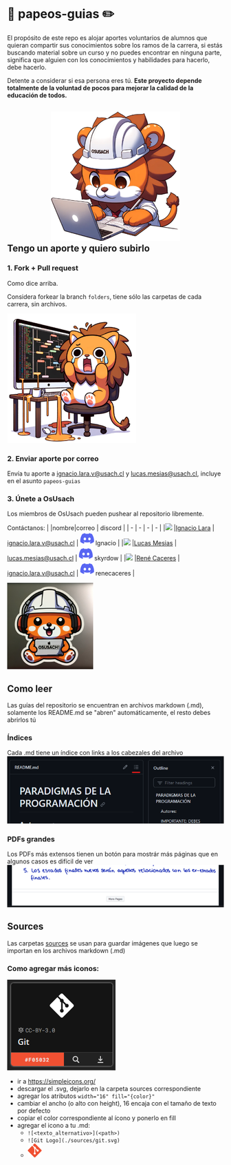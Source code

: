 # :page_facing_up: papeos-guias :pencil2:

El propósito de este repo es alojar aportes voluntarios de alumnos que quieran compartir sus conocimientos sobre los ramos de la carrera, si estás buscando material sobre un curso y no puedes encontrar en ninguna parte, significa que alguien con los conocimientos y habilidades para hacerlo, debe hacerlo. 

Detente a considerar si esa persona eres tú. **Este proyecto depende totalmente de la voluntad de pocos para mejorar la calidad de la educación de todos.**

<h2>
    <div align="center">
        <img src="./sources/USACHIN/IA/IA_59.png" width="300"/>
    </div>
    Tengo un aporte y quiero subirlo
</h2>

### 1. Fork + Pull request
Como dice arriba.

Considera forkear la branch `folders`, tiene sólo las carpetas de cada carrera, sin archivos.

<img src="./sources/USACHIN/IA/IA_61.png" width="300"/>

### 2. Enviar aporte por correo
Envía tu aporte a ignacio.lara.v@usach.cl y lucas.mesias@usach.cl, incluye en el asunto `papeos-guias`

### 3. Únete a OsUsach
Los miembros de OsUsach pueden pushear al repositorio libremente.

Contáctanos:
| |nombre|correo | discord |
| - | - | - | - |
|<img width="16" src="https://avatars.githubusercontent.com/u/71242366?v=4"></img> |[Ignacio Lara](https://github.com/kappita) | ignacio.lara.v@usach.cl | ![discord](./sources/discord.svg) lgnacio |
|<img width="16" src="https://avatars.githubusercontent.com/u/102250934?v=4"></img> |[Lucas Mesias](https://github.com/Skyrdow) | lucas.mesias@usach.cl | ![discord](./sources/discord.svg) skyrdow |
|<img width="16" src="https://avatars.githubusercontent.com/u/65258503?v=4"></img> |[René Caceres](https://github.com/panquequelol) | ignacio.lara.v@usach.cl | ![discord](./sources/discord.svg) renecaceres |

<img src="./sources/USACHIN/IA/IA_1.png" width="200"/>

## Como leer
Las guías del repositorio se encuentran en archivos markdown (.md), solamente los README.md se "abren" automáticamente, el resto debes abrirlos tú

### Índices
Cada .md tiene un índice con links a los cabezales del archivo
![ejemplo_indice](./sources/indice.png)

### PDFs grandes
Los PDFs más extensos tienen un botón para mostrár más páginas que en algunos casos es difícil de ver
![more_pages_pdf](sources/more_pages.png)


## Sources
Las carpetas [sources](./sources/) se usan para guardar imágenes que luego se importan en los archivos markdown (.md)
### Como agregar más iconos:
![Ejemplo](./sources/ejemplo_icons.png)
- ir a https://simpleicons.org/
- descargar el .svg, dejarlo en la carpeta sources correspondiente
- agregar los atributos `width="16" fill="{color}"`
- cambiar el ancho (o alto con height), 16 encaja con el tamaño de texto por defecto
- copiar el color correspondiente al ícono y ponerlo en fill
- agregar el icono a tu .md:
    - `![<texto_alternativo>](<path>)`
    - `![Git Logo](./sources/git.svg)`
    - ![Git Logo](./sources/git.svg)